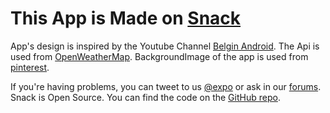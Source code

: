 # This App is Made on [Snack](https://expo.io)
App's design is inspired by the Youtube Channel [Belgin Android](https://www.youtube.com/channel/UCGcTLfWM_oRBvTVhreACXrg).
The Api is used from [OpenWeatherMap](https://openweathermap.org/).
BackgroundImage of the app is used from [pinterest](https://in.pinterest.com/pin/563512972121063231/).

If you're having problems, you can tweet to us [@expo](https://twitter.com/expo) or ask in our [forums](https://forums.expo.io).
Snack is Open Source. You can find the code on the [GitHub repo](https://github.com/expo/snack-web).
